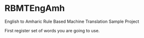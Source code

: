 # RBMTEngAmh
English to Amharic Rule Based Machine Translation Sample Project

First register set of words you are going to use.

